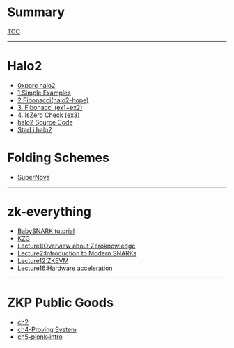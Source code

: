 # Summary

[TOC](../README.md)

---

# Halo2
- [0xparc halo2](./halo2/0xparc%20halo2.md)
- [1.Simple Examples](./halo2/1.%20Simple%20Examples.md)
- [2.Fibonacci(halo2-hope)](./halo2/2.%20Fibonacci%20(halo2-hope).md)
- [3. Fibonacci (ex1+ex2)](./halo2/3.%20Fibonacci%20(ex1+ex2).md)
- [4. IsZero Check (ex3)](./halo2/4.%20IsZero%20Check%20(ex3).md)
- [halo2 Source Code](./halo2/halo2%20Source%20Code.md)
- [StarLi halo2](./halo2/StarLi%20halo2.md)


# Folding Schemes
- [SuperNova](./Nova/SuperNova.md) 

---
# zk-everything
- [BabySNARK tutorial](./zk-everything/BabySNARK%20tutorial.md)
- [KZG](./zk-everything/zk-learning-miles/KZG.md)
- [Lecture1:Overview about Zeroknowledge](./zk-everything/zk-learning-miles/Lecture1:Overview%20about%20Zeroknowledge.md)
- [Lecture2:Introduction to Modern SNARKs](./zk-everything/zk-learning-miles/Lecture2:Introduction%20to%20Modern%20SNARKs.md)
- [Lecture12:ZKEVM](./zk-everything/zk-learning-miles/Lecture12:ZKEVM.md)
- [Lecture16:Hardware acceleration](./zk-everything/zk-learning-miles/Lecture16:Hardware%20acceleration.md)

---
# ZKP Public Goods
- [ch2](./public%20goods/第二章.md)
- [ch4-Proving System](./public%20goods/4-Proving-System.md)
- [ch5-plonk-intro](./public%20goods/5-plonk-intro.md)